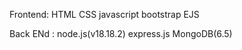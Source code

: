 Frontend: 
HTML CSS javascript bootstrap EJS 

Back ENd : 
node.js(v18.18.2) express.js MongoDB(6.5)